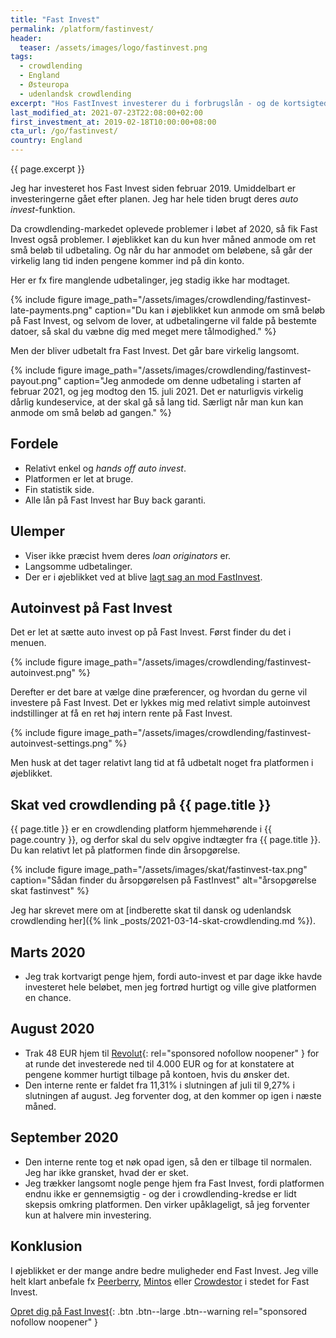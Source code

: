 ```yaml
---
title: "Fast Invest"
permalink: /platform/fastinvest/
header:
  teaser: /assets/images/logo/fastinvest.png
tags:
  - crowdlending
  - England
  - Østeuropa
  - udenlandsk crowdlending
excerpt: "Hos FastInvest investerer du i forbrugslån - og de kortsigtede lån kan give op til 14% årligt."
last_modified_at: 2021-07-23T22:08:00+02:00
first_investment_at: 2019-02-18T10:00:00+08:00
cta_url: /go/fastinvest/
country: England
---
```


{{ page.excerpt }}

Jeg har investeret hos Fast Invest siden februar 2019. Umiddelbart er investeringerne gået efter planen. Jeg har hele tiden brugt deres _auto invest_-funktion.

Da crowdlending-markedet oplevede problemer i løbet af 2020, så fik Fast Invest også problemer. I øjeblikket kan du kun hver måned anmode om ret små beløb til udbetaling. Og når du har anmodet om beløbene, så går der virkelig lang tid inden pengene kommer ind på din konto.

Her er fx fire manglende udbetalinger, jeg stadig ikke har modtaget.

{% include figure image_path="/assets/images/crowdlending/fastinvest-late-payments.png" caption="Du kan i øjeblikket kun anmode om små beløb på Fast Invest, og selvom de lover, at udbetalingerne vil falde på bestemte datoer, så skal du væbne dig med meget mere tålmodighed." %}

Men der bliver udbetalt fra Fast Invest. Det går bare virkelig langsomt.

{% include figure image_path="/assets/images/crowdlending/fastinvest-payout.png" caption="Jeg anmodede om denne udbetaling i starten af februar 2021, og jeg modtog den 15. juli 2021. Det er naturligvis virkelig dårlig kundeservice, at der skal gå så lang tid. Særligt når man kun kan anmode om små beløb ad gangen." %}

## Fordele

- Relativt enkel og _hands off_ _auto invest_.
- Platformen er let at bruge.
- Fin statistik side.
- Alle lån på Fast Invest har Buy back garanti.

## Ulemper

- Viser ikke præcist hvem deres _loan originators_ er.
- Langsomme udbetalinger.
- Der er i øjeblikket ved at blive [lagt sag an mod FastInvest](https://p2p.holdings/p2p-lawsuits).

## Autoinvest på Fast Invest

Det er let at sætte auto invest op på Fast Invest. Først finder du det i menuen.

{% include figure image_path="/assets/images/crowdlending/fastinvest-autoinvest.png" %}

Derefter er det bare at vælge dine præferencer, og hvordan du gerne vil investere på Fast Invest. Det er lykkes mig med relativt simple autoinvest indstillinger at få en ret høj intern rente på Fast Invest.

{% include figure image_path="/assets/images/crowdlending/fastinvest-autoinvest-settings.png" %}

Men husk at det tager relativt lang tid at få udbetalt noget fra platformen i øjeblikket.

## Skat ved crowdlending på {{ page.title }}

{{ page.title }} er en crowdlending platform hjemmehørende i {{ page.country }}, og derfor skal du selv opgive indtægter fra {{ page.title }}. Du kan relativt let på platformen finde din årsopgørelse.

{% include figure image_path="/assets/images/skat/fastinvest-tax.png" caption="Sådan finder du årsopgørelsen på FastInvest" alt="årsopgørelse skat fastinvest" %}

Jeg har skrevet mere om at [indberette skat til dansk og udenlandsk crowdlending her]({% link _posts/2021-03-14-skat-crowdlending.md %}).

## Marts 2020

- Jeg trak kortvarigt penge hjem, fordi auto-invest et par dage ikke havde investeret hele beløbet, men jeg fortrød hurtigt og ville give platformen en chance.

## August 2020

- Trak 48 EUR hjem til [Revolut](/go/revolut/){: rel="sponsored nofollow noopener" } for at runde det investerede ned til 4.000 EUR og for at konstatere at pengene kommer hurtigt tilbage på kontoen, hvis du ønsker det.
- Den interne rente er faldet fra 11,31% i slutningen af juli til 9,27% i slutningen af august. Jeg forventer dog, at den kommer op igen i næste måned.

## September 2020

- Den interne rente tog et nøk opad igen, så den er tilbage til normalen. Jeg har ikke gransket, hvad der er sket.
- Jeg trækker langsomt nogle penge hjem fra Fast Invest, fordi platformen endnu ikke er gennemsigtig - og der i crowdlending-kredse er lidt skepsis omkring platformen. Den virker upåklageligt, så jeg forventer kun at halvere min investering.

## Konklusion

I øjeblikket er der mange andre bedre muligheder end Fast Invest. Jeg ville helt klart anbefale fx [Peerberry](/platform/peerberry/), [Mintos](/platform/mintos) eller [Crowdestor](/platform/crowdestor/) i stedet for Fast Invest.

[Opret dig på Fast Invest](/go/fastinvest/){: .btn .btn--large .btn--warning rel="sponsored nofollow noopener" }
